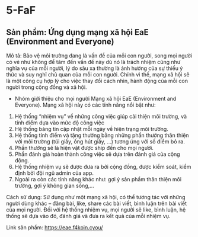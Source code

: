 # 5-FaF

## Sản phẩm: Ứng dụng mạng xã hội EaE (Environment and Everyone)

Mô tả: Bảo vệ môi trường đang là vấn đề của mỗi con người, song mọi người có vẻ như không để tâm đến vấn đề này dù nó là trách nhiệm cũng như nghĩa vụ của mỗi người, lý do sâu xa thường là ảnh hưởng của sự thiếu ý thức và suy nghĩ chủ quan của mỗi con người. Chính vì thế, mạng xã hội sẽ là một công cụ hợp lý cho việc thay đổi cách nhìn, hành động của mỗi con người trong cộng đồng và xã hội. 

-	Nhóm giới thiệu cho mọi người Mạng xã hội EaE (Environment and Everyone). Mạng xã hội này có các tính năng nổi bật như: 
1.	Hệ thống “nhiệm vụ” về những công việc giúp cải thiện môi trường, và tính điểm dựa vào mức độ công việc
2.	Hệ thống bảng tin cập nhật mỗi ngày về hiện trạng môi trường.
3.	Hệ thống tính điểm và tặng thưởng bằng những phần thưởng thân thiện với môi trường (túi giấy, ống hút giấy, …) tương ứng với số điểm bỏ ra.
4.	Phần thưởng sẽ là hiện vật được ship đến cho mọi người.
5.	Phần đánh giá hoàn thành công việc sẽ dựa trên đánh giá của cộng động.
6.	Hệ thống nhiệm vụ sẽ được đưa ra bởi cộng đồng, được kiểm soát, kiểm định bởi đội ngũ admin của app.
7.	Ngoài ra còn các tính năng khác như: gợi ý sản phẩm thân thiện môi trường, gợi ý không gian sống,…

Cách sử dụng: Sử dụng như một mạng xã hội, có thể tương tác với những người dùng khác – đăng bài, like, share các bài viết, bình luận trên bài viết của mọi người. Đối với hệ thống nhiệm vụ, mọi người sẽ like, bình luận, hệ thống sẽ dựa vào đó, đánh giá và đưa ra kết quả của mỗi nhiệm vụ.

Link sản phẩm: https://eae.f4koin.cyou/

